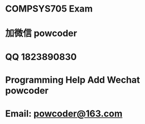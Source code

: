 # COMPSYS705 Exam
# 加微信 powcoder

# QQ 1823890830

# Programming Help Add Wechat powcoder

# Email: powcoder@163.com

